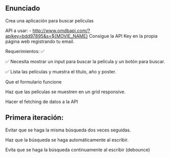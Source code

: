 ## Enunciado

Crea una aplicación para buscar películas

API a usar: - http://www.omdbapi.com/?apikey=bdd97895&s=${MOVIE_NAME}
Consigue la API Key en la propia página web registrando tu email.

Requerimientos:
✅

✅ Necesita mostrar un input para buscar la película y un botón para buscar.

✅ Lista las películas y muestra el título, año y poster.

Que el formulario funcione

Haz que las películas se muestren en un grid responsive.

Hacer el fetching de datos a la API

## Primera iteración:

Evitar que se haga la misma búsqueda dos veces seguidas.

Haz que la búsqueda se haga automáticamente al escribir.

Evita que se haga la búsqueda continuamente al escribir (debounce)
